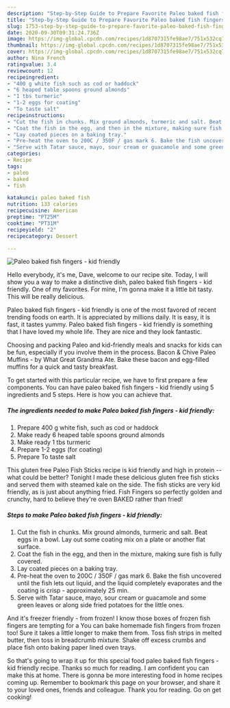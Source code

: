```yaml
---
description: "Step-by-Step Guide to Prepare Favorite Paleo baked fish fingers - kid friendly"
title: "Step-by-Step Guide to Prepare Favorite Paleo baked fish fingers - kid friendly"
slug: 1753-step-by-step-guide-to-prepare-favorite-paleo-baked-fish-fingers-kid-friendly
date: 2020-09-30T09:31:24.736Z
image: https://img-global.cpcdn.com/recipes/1d8707315fe98ae7/751x532cq70/paleo-baked-fish-fingers-kid-friendly-recipe-main-photo.jpg
thumbnail: https://img-global.cpcdn.com/recipes/1d8707315fe98ae7/751x532cq70/paleo-baked-fish-fingers-kid-friendly-recipe-main-photo.jpg
cover: https://img-global.cpcdn.com/recipes/1d8707315fe98ae7/751x532cq70/paleo-baked-fish-fingers-kid-friendly-recipe-main-photo.jpg
author: Nina French
ratingvalue: 3.4
reviewcount: 12
recipeingredient:
- "400 g white fish such as cod or haddock"
- "6 heaped table spoons ground almonds"
- "1 tbs turmeric"
- "1-2 eggs for coating"
- "To taste salt"
recipeinstructions:
- "Cut the fish in chunks. Mix ground almonds, turmeric and salt. Beat eggs in a bowl. Lay out some coating mix on a plate or another flat surface."
- "Coat the fish in the egg, and then in the mixture, making sure fish is fully covered."
- "Lay coated pieces on a baking tray."
- "Pre-heat the oven to 200C / 350F / gas mark 6. Bake the fish uncovered until the fish lets out liquid, and the liquid completely evaporates and the coating is crisp - approximately 25 min."
- "Serve with Tatar sauce, mayo, sour cream or guacamole and some green leaves or along side fried potatoes for the little ones."
categories:
- Recipe
tags:
- paleo
- baked
- fish

katakunci: paleo baked fish 
nutrition: 133 calories
recipecuisine: American
preptime: "PT25M"
cooktime: "PT31M"
recipeyield: "2"
recipecategory: Dessert

---
```



![Paleo baked fish fingers - kid friendly](https://img-global.cpcdn.com/recipes/1d8707315fe98ae7/751x532cq70/paleo-baked-fish-fingers-kid-friendly-recipe-main-photo.jpg)

Hello everybody, it's me, Dave, welcome to our recipe site. Today, I will show you a way to make a distinctive dish, paleo baked fish fingers - kid friendly. One of my favorites. For mine, I'm gonna make it a little bit tasty. This will be really delicious.

Paleo baked fish fingers - kid friendly is one of the most favored of recent trending foods on earth. It is appreciated by millions daily. It is easy, it is fast, it tastes yummy. Paleo baked fish fingers - kid friendly is something that I have loved my whole life. They are nice and they look fantastic.

Choosing and packing Paleo and kid-friendly meals and snacks for kids can be fun, especially if you involve them in the process. Bacon &amp; Chive Paleo Muffins - by What Great Grandma Ate. Bake these bacon and egg-filled muffins for a quick and tasty breakfast.


To get started with this particular recipe, we have to first prepare a few components. You can have paleo baked fish fingers - kid friendly using 5 ingredients and 5 steps. Here is how you can achieve that.

<!--inarticleads1-->

##### The ingredients needed to make Paleo baked fish fingers - kid friendly:

1. Prepare 400 g white fish, such as cod or haddock
1. Make ready 6 heaped table spoons ground almonds
1. Make ready 1 tbs turmeric
1. Prepare 1-2 eggs (for coating)
1. Prepare To taste salt


This gluten free Paleo Fish Sticks recipe is kid friendly and high in protein --what could be better? Tonight I made these delicious gluten free fish sticks and served them with steamed kale on the side. The fish sticks are very kid friendly, as is just about anything fried. Fish Fingers so perfectly golden and crunchy, hard to believe they&#39;re oven BAKED rather than fried! 

<!--inarticleads2-->

##### Steps to make Paleo baked fish fingers - kid friendly:

1. Cut the fish in chunks. Mix ground almonds, turmeric and salt. Beat eggs in a bowl. Lay out some coating mix on a plate or another flat surface.
1. Coat the fish in the egg, and then in the mixture, making sure fish is fully covered.
1. Lay coated pieces on a baking tray.
1. Pre-heat the oven to 200C / 350F / gas mark 6. Bake the fish uncovered until the fish lets out liquid, and the liquid completely evaporates and the coating is crisp - approximately 25 min.
1. Serve with Tatar sauce, mayo, sour cream or guacamole and some green leaves or along side fried potatoes for the little ones.


And it&#39;s freezer friendly - from frozen! I know those boxes of frozen fish fingers are tempting for a You can bake homemade fish fingers from frozen too! Sure it takes a little longer to make them from. Toss fish strips in melted butter, then toss in breadcrumb mixture. Shake off excess crumbs and place fish onto baking paper lined oven trays. 

So that's going to wrap it up for this special food paleo baked fish fingers - kid friendly recipe. Thanks so much for reading. I am confident you can make this at home. There is gonna be more interesting food in home recipes coming up. Remember to bookmark this page on your browser, and share it to your loved ones, friends and colleague. Thank you for reading. Go on get cooking!
